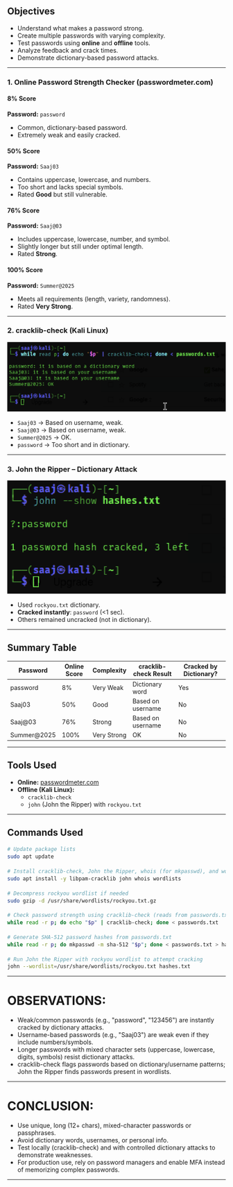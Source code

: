 ## **Objectives**
- Understand what makes a password strong.
- Create multiple passwords with varying complexity.
- Test passwords using **online** and **offline** tools.
- Analyze feedback and crack times.
- Demonstrate dictionary-based password attacks.

---

### **1. Online Password Strength Checker (passwordmeter.com)**

#### **8% Score**
**Password:** `password`  
- Common, dictionary-based password.  
- Extremely weak and easily cracked.

#### **50% Score** 
**Password:** `Saaj03`  
- Contains uppercase, lowercase, and numbers.  
- Too short and lacks special symbols.  
- Rated **Good** but still vulnerable.

#### **76% Score**
**Password:** `Saaj@03`  
- Includes uppercase, lowercase, number, and symbol.  
- Slightly longer but still under optimal length.  
- Rated **Strong**.

#### **100% Score**
**Password:** `Summer@2025`  
- Meets all requirements (length, variety, randomness).  
- Rated **Very Strong**.


---

### **2. cracklib-check (Kali Linux)**
![cracklib-check](cracklib_check.png)  
- `Saaj03` → Based on username, weak.  
- `Saaj@03` → Based on username, weak.  
- `Summer@2025` → OK.  
- `password` → Too short and in dictionary.

---

### **3. John the Ripper – Dictionary Attack**
![john dictionary](john_dictionary.png)  
- Used `rockyou.txt` dictionary.  
- **Cracked instantly**: `password` (<1 sec).  
- Others remained uncracked (not in dictionary).

---

## **Summary Table**

| Password       | Online Score | Complexity  | cracklib-check Result          | Cracked by Dictionary? |
|----------------|-------------|-------------|--------------------------------|------------------------|
| password       | 8%          | Very Weak   | Dictionary word                | Yes                 |
| Saaj03         | 50%         | Good        | Based on username              | No                  |
| Saaj@03        | 76%         | Strong      | Based on username              | No                  |
| Summer@2025    | 100%        | Very Strong | OK                             | No                  |

---

## **Tools Used**
- **Online:** [passwordmeter.com](https://passwordmeter.com)
- **Offline (Kali Linux):**
  - `cracklib-check`
  - `john` (John the Ripper) with `rockyou.txt`

---
## Commands Used
```bash
# Update package lists
sudo apt update

# Install cracklib-check, John the Ripper, whois (for mkpasswd), and wordlists
sudo apt install -y libpam-cracklib john whois wordlists

# Decompress rockyou wordlist if needed
sudo gzip -d /usr/share/wordlists/rockyou.txt.gz

# Check password strength using cracklib-check (reads from passwords.txt)
while read -r p; do echo "$p" | cracklib-check; done < passwords.txt

# Generate SHA-512 password hashes from passwords.txt
while read -r p; do mkpasswd -m sha-512 "$p"; done < passwords.txt > hashes.txt

# Run John the Ripper with rockyou wordlist to attempt cracking
john --wordlist=/usr/share/wordlists/rockyou.txt hashes.txt
```
---

# OBSERVATIONS:
 - Weak/common passwords (e.g., "password", "123456") are instantly cracked by dictionary attacks.
 - Username-based passwords (e.g., "Saaj03") are weak even if they include numbers/symbols.
 - Longer passwords with mixed character sets (uppercase, lowercase, digits, symbols) resist dictionary attacks.
 - cracklib-check flags passwords based on dictionary/username patterns; John the Ripper finds passwords present in wordlists.

---

# CONCLUSION:
 - Use unique, long (12+ chars), mixed-character passwords or passphrases.
 - Avoid dictionary words, usernames, or personal info.
 - Test locally (cracklib-check) and with controlled dictionary attacks to demonstrate weaknesses.
 - For production use, rely on password managers and enable MFA instead of memorizing complex passwords.

---

